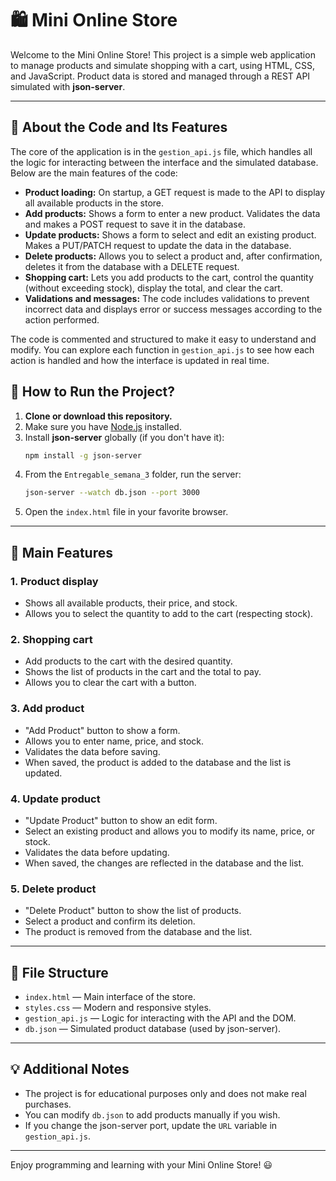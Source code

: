# 🛍️ Mini Online Store

Welcome to the Mini Online Store! This project is a simple web application to manage products and simulate shopping with a cart, using HTML, CSS, and JavaScript. Product data is stored and managed through a REST API simulated with **json-server**.

---

## 🧩 About the Code and Its Features

The core of the application is in the `gestion_api.js` file, which handles all the logic for interacting between the interface and the simulated database. Below are the main features of the code:

- **Product loading:** On startup, a GET request is made to the API to display all available products in the store.
- **Add products:** Shows a form to enter a new product. Validates the data and makes a POST request to save it in the database.
- **Update products:** Shows a form to select and edit an existing product. Makes a PUT/PATCH request to update the data in the database.
- **Delete products:** Allows you to select a product and, after confirmation, deletes it from the database with a DELETE request.
- **Shopping cart:** Lets you add products to the cart, control the quantity (without exceeding stock), display the total, and clear the cart.
- **Validations and messages:** The code includes validations to prevent incorrect data and displays error or success messages according to the action performed.

The code is commented and structured to make it easy to understand and modify. You can explore each function in `gestion_api.js` to see how each action is handled and how the interface is updated in real time.

## 🚀 How to Run the Project?

1. **Clone or download this repository.**
2. Make sure you have [Node.js](https://nodejs.org/) installed.
3. Install **json-server** globally (if you don't have it):
   ```bash
   npm install -g json-server
   ```
4. From the `Entregable_semana_3` folder, run the server:
   ```bash
   json-server --watch db.json --port 3000
   ```
5. Open the `index.html` file in your favorite browser.

---

## 📝 Main Features

### 1. **Product display**
- Shows all available products, their price, and stock.
- Allows you to select the quantity to add to the cart (respecting stock).

### 2. **Shopping cart**
- Add products to the cart with the desired quantity.
- Shows the list of products in the cart and the total to pay.
- Allows you to clear the cart with a button.

### 3. **Add product**
- "Add Product" button to show a form.
- Allows you to enter name, price, and stock.
- Validates the data before saving.
- When saved, the product is added to the database and the list is updated.

### 4. **Update product**
- "Update Product" button to show an edit form.
- Select an existing product and allows you to modify its name, price, or stock.
- Validates the data before updating.
- When saved, the changes are reflected in the database and the list.

### 5. **Delete product**
- "Delete Product" button to show the list of products.
- Select a product and confirm its deletion.
- The product is removed from the database and the list.

---

## 📁 File Structure

- `index.html` — Main interface of the store.
- `styles.css` — Modern and responsive styles.
- `gestion_api.js` — Logic for interacting with the API and the DOM.
- `db.json` — Simulated product database (used by json-server).

---

## 💡 Additional Notes
- The project is for educational purposes only and does not make real purchases.
- You can modify `db.json` to add products manually if you wish.
- If you change the json-server port, update the `URL` variable in `gestion_api.js`.

---

Enjoy programming and learning with your Mini Online Store! 😃
